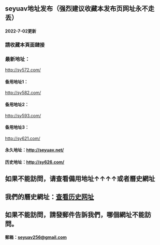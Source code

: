 ## seyuav地址发布（强烈建议收藏本发布页网址永不走丢）
#### 2022-7-02更新
### 請收藏本頁面鏈接
### 最新地址：
http://sy572.com/
#### 备用地址1：
http://sy582.com/
#### 备用地址2：
http://sy593.com/
#### 备用地址3：
http://sy621.com/
#### 永久地址：http://seyuav.net/
#### 历史地址：http://sy626.com/
## 如果不能訪問，请查看備用地址↑↑↑↑或者曆史網址
## 我們的曆史網址：[查看历史网址](https://github.com/seyuav/seyuav.site/wiki/%E8%89%B2%E6%AC%B2av%E4%BD%BF%E7%94%A8%E8%BF%87%E7%9A%84%E7%BD%91%E5%9D%80)
## 如果不能訪問，請發郵件告訴我們，哪個網址不能訪問。
#### 郵箱：seyuav256@gmail.com
